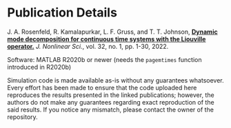 # Publication Details

J. A. Rosenfeld, R. Kamalapurkar, L. F. Gruss, and T. T. Johnson, [**Dynamic mode decomposition for continuous time systems with the Liouville operator.**](https://link.springer.com/article/10.1007/s00332-021-09746-w) *J. Nonlinear Sci.*, vol. 32, no. 1, pp. 1-30, 2022.

Software: MATLAB R2020b or newer (needs the `pagemtimes` function introduced in R2020b)

Simulation code is made available as-is without any guarantees whatsoever. Every effort has been made to ensure that the code uploaded here reproduces the results presented in the linked publications; however, the authors do not make any guarantees regarding exact reproduction of the said results. If you notice any mismatch, please contact the owner of the repository.
